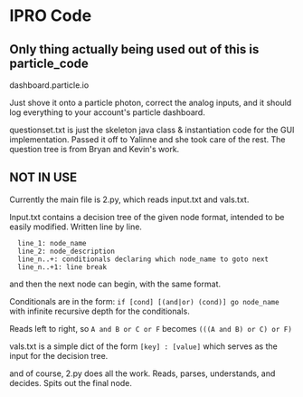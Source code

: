 # IPRO Code

## Only thing actually being used out of this is particle_code
dashboard.particle.io

Just shove it onto a particle photon, correct the analog inputs, and it should log everything to your account's particle dashboard. 
    
questionset.txt is just the skeleton java class & instantiation code for the GUI implementation. Passed it off to Yalinne and she took care of the rest.
The question tree is from Bryan and Kevin's work.

## NOT IN USE

Currently the main file is 2.py, which reads input.txt and vals.txt. 

Input.txt contains a decision tree of the given node format, intended to be easily modified. Written line by line.
```
  line_1: node_name
  line_2: node_description
  line_n..+: conditionals declaring which node_name to goto next
  line_n..+1: line break
```
and then the next node can begin, with the same format.

Conditionals are in the form: `if [cond] [(and|or) (cond)] go node_name` with infinite recursive depth for the conditionals. 

Reads left to right, so `A and B or C or F` becomes `(((A and B) or C) or F)`

vals.txt is a simple dict of the form `[key] : [value]`
which serves as the input for the decision tree. 

and of course, 2.py does all the work. Reads, parses, understands, and decides. Spits out the final node.
